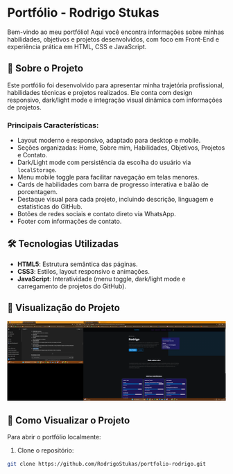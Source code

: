 # Portfólio - Rodrigo Stukas

Bem-vindo ao meu portfólio! Aqui você encontra informações sobre minhas habilidades, objetivos e projetos desenvolvidos, com foco em Front-End e experiência prática em HTML, CSS e JavaScript.

## 🌟 Sobre o Projeto

Este portfólio foi desenvolvido para apresentar minha trajetória profissional, habilidades técnicas e projetos realizados. Ele conta com design responsivo, dark/light mode e integração visual dinâmica com informações de projetos.

### Principais Características:
- Layout moderno e responsivo, adaptado para desktop e mobile.
- Seções organizadas: Home, Sobre mim, Habilidades, Objetivos, Projetos e Contato.
- Dark/Light mode com persistência da escolha do usuário via `localStorage`.
- Menu mobile toggle para facilitar navegação em telas menores.
- Cards de habilidades com barra de progresso interativa e balão de porcentagem.
- Destaque visual para cada projeto, incluindo descrição, linguagem e estatísticas do GitHub.
- Botões de redes sociais e contato direto via WhatsApp.
- Footer com informações de contato.

## 🛠 Tecnologias Utilizadas

- **HTML5**: Estrutura semântica das páginas.
- **CSS3**: Estilos, layout responsivo e animações.
- **JavaScript**: Interatividade (menu toggle, dark/light mode e carregamento de projetos do GitHub).

## 👀 Visualização do Projeto

![Meu Portfolio](assets/img/portfolio-rodrigo.png)


## 🚀 Como Visualizar o Projeto

Para abrir o portfólio localmente:

1. Clone o repositório:

```bash
git clone https://github.com/RodrigoStukas/portfolio-rodrigo.git
